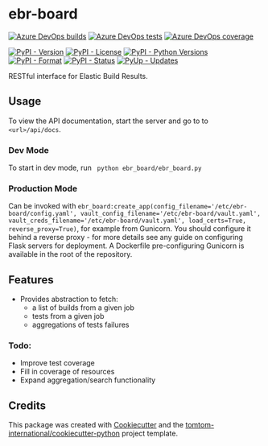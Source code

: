 # ebr-board

[![Azure DevOps builds](https://img.shields.io/azure-devops/build/tomtomweb/GitHub-TomTom-International/5/master.svg)](https://dev.azure.com/tomtomweb/GitHub-TomTom-International/_build/latest?definitionId=39&branchName=master)
[![Azure DevOps tests](https://img.shields.io/azure-devops/tests/tomtomweb/GitHub-TomTom-International/5/master.svg)](https://dev.azure.com/tomtomweb/GitHub-TomTom-International/_build/latest?definitionId=39&branchName=master)
[![Azure DevOps coverage](https://img.shields.io/azure-devops/coverage/tomtomweb/GitHub-TomTom-International/5/master.svg)](https://dev.azure.com/tomtomweb/GitHub-TomTom-International/_build/latest?definitionId=39&branchName=master)

[![PyPI - Version](https://img.shields.io/pypi/v/ebr-board.svg)](https://pypi.org/project/ebr-board/)
[![PyPI - License](https://img.shields.io/pypi/l/ebr-board.svg)](https://pypi.org/project/ebr-board/)
[![PyPI - Python Versions](https://img.shields.io/pypi/pyversions/ebr-board.svg)](https://pypi.org/project/ebr-board/)
[![PyPI - Format](https://img.shields.io/pypi/format/ebr-board.svg)](https://pypi.org/project/ebr-board/)
[![PyPI - Status](https://img.shields.io/pypi/status/ebr-board.svg)](https://pypi.org/project/ebr-board/)
[![PyUp - Updates](https://pyup.io/repos/github/tomtom-international/ebr-board/shield.svg)](https://pyup.io/repos/github/tomtom-international/ebr-board/)


RESTful interface for Elastic Build Results.

## Usage

To view the API documentation, start the server and go to to `<url>/api/docs`.

### Dev Mode

To start in dev mode, run ` python ebr_board/ebr_board.py`

### Production Mode

Can be invoked with `ebr_board:create_app(config_filename='/etc/ebr-board/config.yaml', vault_config_filename='/etc/ebr-board/vault.yaml', vault_creds_filename='/etc/ebr-board/vault.yaml', load_certs=True, reverse_proxy=True)`, for example from Gunicorn. You should configure it behind a reverse proxy - for more details see
any guide on configuring Flask servers for deployment. A Dockerfile pre-configuring Gunicorn is available in the root of the repository.

## Features

* Provides abstraction to fetch:
    * a list of builds from a given job
    * tests from a given job
    * aggregations of tests failures

### Todo:

* Improve test coverage
* Fill in coverage of resources
* Expand aggregation/search functionality

## Credits

This package was created with [Cookiecutter](https://github.com/audreyr/cookiecutter) and the [tomtom-international/cookiecutter-python](https://github.com/tomtom-international/cookiecutter-python) project template.
